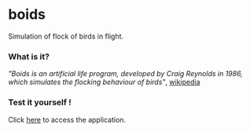 # boids
Simulation of flock of birds in flight.

### What is it?

*"Boids is an artificial life program, developed by Craig Reynolds in 1986, which simulates the flocking behaviour of birds"*, [wikipedia](https://en.wikipedia.org/wiki/Boids)

### Test it yourself !

Click [here](https://mattesthaut.github.io/boids) to access the application.